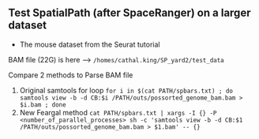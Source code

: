 ## Test SpatialPath (after SpaceRanger) on a larger dataset
* The mouse dataset from the Seurat tutorial

BAM file (22G) is here --> ```/homes/cathal.king/SP_yard2/test_data```

Compare 2 methods to Parse BAM file

1. Original samtools for loop ```for i in $(cat PATH/spbars.txt) ; do samtools view -b -d CB:$i /PATH/outs/possorted_genome_bam.bam > $i.bam ; done```
2. New Feargal method ```cat PATH/spbars.txt | xargs -I {} -P <number_of_parallel_processes> sh -c 'samtools view -b -d CB:$1 /PATH/outs/possorted_genome_bam.bam > $1.bam' -- {}```
